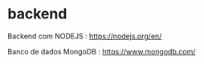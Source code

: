 # backend

Backend com NODEJS : https://nodejs.org/en/


Banco de dados MongoDB : https://www.mongodb.com/

